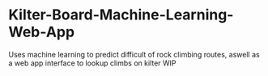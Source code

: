 # Kilter-Board-Machine-Learning-Web-App
Uses machine learning to predict difficult of rock climbing routes, aswell as a web app interface to lookup climbs on kilter WIP

